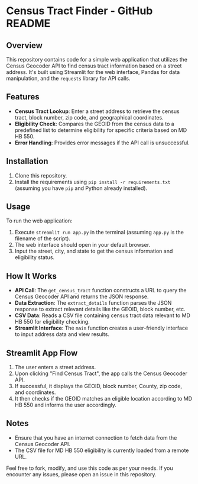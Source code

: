 # Census Tract Finder - GitHub README

## Overview

This repository contains code for a simple web application that utilizes the Census Geocoder API to find census tract information based on a street address. It's built using Streamlit for the web interface, Pandas for data manipulation, and the `requests` library for API calls.

## Features

- **Census Tract Lookup**: Enter a street address to retrieve the census tract, block number, zip code, and geographical coordinates.
- **Eligibility Check**: Compares the GEOID from the census data to a predefined list to determine eligibility for specific criteria based on MD HB 550.
- **Error Handling**: Provides error messages if the API call is unsuccessful.

## Installation

1. Clone this repository.
2. Install the requirements using `pip install -r requirements.txt` (assuming you have `pip` and Python already installed).

## Usage

To run the web application:

1. Execute `streamlit run app.py` in the terminal (assuming `app.py` is the filename of the script).
2. The web interface should open in your default browser.
3. Input the street, city, and state to get the census information and eligibility status.

## How It Works

- **API Call**: The `get_census_tract` function constructs a URL to query the Census Geocoder API and returns the JSON response.
- **Data Extraction**: The `extract_details` function parses the JSON response to extract relevant details like the GEOID, block number, etc.
- **CSV Data**: Reads a CSV file containing census tract data relevant to MD HB 550 for eligibility checking.
- **Streamlit Interface**: The `main` function creates a user-friendly interface to input address data and view results.

## Streamlit App Flow

1. The user enters a street address.
2. Upon clicking "Find Census Tract", the app calls the Census Geocoder API.
3. If successful, it displays the GEOID, block number, County, zip code, and coordinates.
4. It then checks if the GEOID matches an eligible location according to MD HB 550 and informs the user accordingly.

## Notes

- Ensure that you have an internet connection to fetch data from the Census Geocoder API.
- The CSV file for MD HB 550 eligibility is currently loaded from a remote URL.

Feel free to fork, modify, and use this code as per your needs. If you encounter any issues, please open an issue in this repository.
